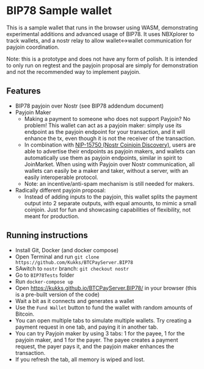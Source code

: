 # BIP78 Sample wallet

This is a sample wallet that runs in the browser using WASM, demonstrating experimental additions and advanced usage of BIP78. 
It uses NBXplorer to track wallets, and a nostr relay to allow wallet<->wallet communication for payjoin coordination.

Note: this is a prototype and does not have any form of polish. It is intended to only run on regtest and the payjoin proposal are simply for demonstration and not the recommended way to implement payjoin.

## Features
* BIP78 payjoin over Nostr (see BIP78 addendum document)
* Payjoin Maker
  * Making a payment to someone who does not support Payjoin? No problem! This wallet can act as a payjoin maker: simply use its endpoint as the payjoin endpoint for your transaction, and it will enhance the tx, even though it is not the receiver of the transaction.
  * In combination with [NIP-15750 (Nostr Coinjoin Discovery)](https://github.com/nostr-protocol/nips/pull/384), users are able to advertise their endpoints as payjoin makers, and wallets can automatically use them as payjoin endpoints, similar in spirit to JoinMarket. When using with Payjoin over Nostr communication, all wallets can easily be a maker and taker, without a server, with an easily interoperable protocol.
  * Note: an incentive/anti-spam mechanism is still needed for makers. 
* Radically different payjoin proposal:
  * Instead of adding inputs to the payjoin, this wallet splits the payment output into 2 separate outputs, with equal amounts, to mimic a small coinjoin. Just for fun and showcasing capabilities of flexibility, not meant for production.

## Running instructions
* Install Git, Docker (and docker compose)
* Open Terminal and run `git clone https://github.com/Kukks/BTCPayServer.BIP78`
* SAwitch to `nostr` branch: `git checkout nostr`
* Go to `BIP78Tests` folder
* Run `docker-compose up`
* Open https://kukks.github.io/BTCPayServer.BIP78/ in your browser (this is a pre-built version of the code)
* Wait a bit as it connects and generates a wallet
* Use the `Fund Wallet` button to fund the wallet with random amounts of Bitcoin.
* You can open multiple tabs to simulate multiple wallets. Try creating a payment request in one tab, and paying it in another tab.
* You can try Payjoin maker by using 3 tabs: 1 for the payee, 1 for the payjoin maker, and 1 for the payer. The payee creates a payment request, the payer pays it, and the payjoin maker enhances the transaction.
* If you refresh the tab, all memory is wiped and lost.
